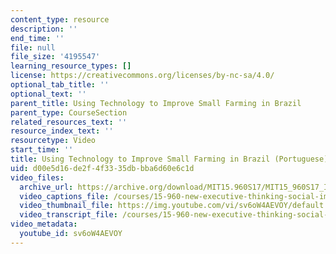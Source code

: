 ```yaml
---
content_type: resource
description: ''
end_time: ''
file: null
file_size: '4195547'
learning_resource_types: []
license: https://creativecommons.org/licenses/by-nc-sa/4.0/
optional_tab_title: ''
optional_text: ''
parent_title: Using Technology to Improve Small Farming in Brazil
parent_type: CourseSection
related_resources_text: ''
resource_index_text: ''
resourcetype: Video
start_time: ''
title: Using Technology to Improve Small Farming in Brazil (Portuguese)
uid: d00e5d16-de2f-4f33-35db-bba6d60e6c1d
video_files:
  archive_url: https://archive.org/download/MIT15.960S17/MIT15_960S17_Interview_1_Aline_Portuguese_300k.mp4
  video_captions_file: /courses/15-960-new-executive-thinking-social-impact-technology-projects-fall-2017-spring-2018/87d3425a7a3752aabaa5f5fe18d7e3b0_sv6oW4AEVOY.vtt
  video_thumbnail_file: https://img.youtube.com/vi/sv6oW4AEVOY/default.jpg
  video_transcript_file: /courses/15-960-new-executive-thinking-social-impact-technology-projects-fall-2017-spring-2018/bbf83ba033e5f77f6843fcec528bf7e6_sv6oW4AEVOY.pdf
video_metadata:
  youtube_id: sv6oW4AEVOY
---
```

